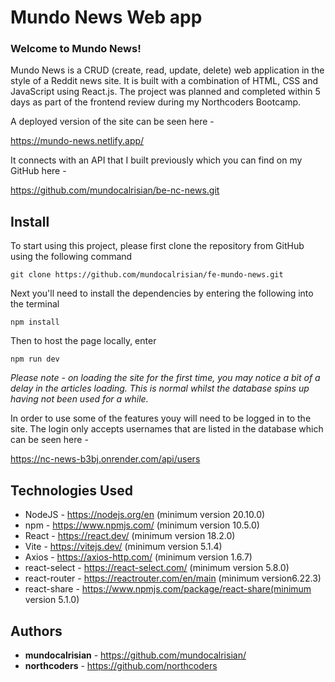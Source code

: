 # Mundo News Web app

### Welcome to Mundo News! ###

Mundo News is a CRUD (create, read, update, delete) web application in the style of a Reddit news site. It is built with a combination of HTML, CSS and JavaScript using React.js. The project was planned and completed within 5 days as part of the frontend review during my Northcoders Bootcamp.

A deployed version of the site can be seen here - 

https://mundo-news.netlify.app/

It connects with an API that I built previously which you can find on my GitHub here - 

https://github.com/mundocalrisian/be-nc-news.git

## Install

To start using this project, please first clone the repository from GitHub using the following command

    git clone https://github.com/mundocalrisian/fe-mundo-news.git

Next you'll need to install the dependencies by entering the following into the terminal

    npm install

Then to host the page locally, enter

    npm run dev

*Please note - on loading the site for the first time, you may notice a bit of a delay in the articles loading. This is normal whilst the database spins up having not been used for a while.*

In order to use some of the features youy will need to be logged in to the site. The login only accepts usernames that are listed in the database which can be seen here - 

https://nc-news-b3bj.onrender.com/api/users

## Technologies Used

-   NodeJS - https://nodejs.org/en (minimum version 20.10.0)
-   npm - https://www.npmjs.com/ (minimum version 10.5.0)
-   React - https://react.dev/ (minimum version 18.2.0)
-   Vite - https://vitejs.dev/ (minimum version 5.1.4)
-   Axios - https://axios-http.com/ (minimum version 1.6.7)
-   react-select - https://react-select.com/ (minimum version 5.8.0)
-   react-router - https://reactrouter.com/en/main (minimum version6.22.3)
-   react-share - https://www.npmjs.com/package/react-share(minimum version 5.1.0)

## Authors
- **mundocalrisian** - https://github.com/mundocalrisian/
- **northcoders** - https://github.com/northcoders
